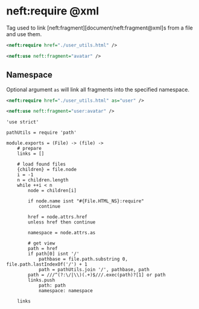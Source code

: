 neft:require @xml
=================

Tag used to link [neft:fragment][document/neft:fragment@xml]s from a file and use them.

```xml
<neft:require href="./user_utils.html" />

<neft:use neft:fragment="avatar" />
```

## Namespace

Optional argument `as` will link all fragments into the specified namespace.

```xml
<neft:require href="./user_utils.html" as="user" />

<neft:use neft:fragment="user:avatar" />
```

	'use strict'

	pathUtils = require 'path'

	module.exports = (File) -> (file) ->
		# prepare
		links = []

		# load found files
		{children} = file.node
		i = -1
		n = children.length
		while ++i < n
			node = children[i]

			if node.name isnt "#{File.HTML_NS}:require"
				continue

			href = node.attrs.href
			unless href then continue

			namespace = node.attrs.as

			# get view
			path = href
			if path[0] isnt '/'
				pathbase = file.path.substring 0, file.path.lastIndexOf('/') + 1
				path = pathUtils.join '/', pathbase, path
			path = ///^(?:\/|\\)(.+)$///.exec(path)?[1] or path
			links.push
				path: path
				namespace: namespace

		links
